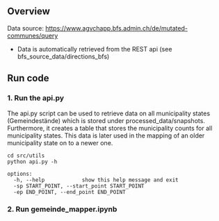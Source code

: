 ## Overview

Data source: https://www.agvchapp.bfs.admin.ch/de/mutated-communes/query

- Data is automatically retrieved from the REST api (see bfs_source_data/directions_bfs)

## Run code
### 1. Run the api.py

The api.py script can be used to retrieve data on all municipality states (Gemeindestände) which is stored under processed_data/snapshots. Furthermore, it creates a table that stores the municipality counts for all municipality states. This data is later used in the mapping of an older municipality state on to a newer one.

```shell
cd src/utils
python api.py -h
```

```shell
options:
  -h, --help            show this help message and exit
  -sp START_POINT, --start_point START_POINT
  -ep END_POINT, --end_point END_POINT
```

### 2. Run gemeinde_mapper.ipynb